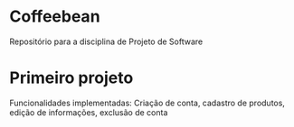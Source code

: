# Coffeebean
Repositório para a disciplina de Projeto de Software

# Primeiro projeto
Funcionalidades implementadas: Criação de conta, cadastro de produtos, edição de informações, exclusão de conta
